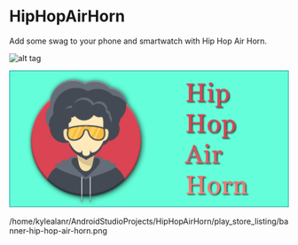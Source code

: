 HipHopAirHorn
=============

Add some swag to your phone and smartwatch with Hip Hop Air Horn.

![alt tag](https://raw.github.com/kylealanr/HipHopAirHorn/master/play_store_listing/banner-hip-hop-air-horn.png)

![Alt text](/play_store_listing/banner-hip-hop-air-horn.png?raw=true "Play Store Banner")

/home/kylealanr/AndroidStudioProjects/HipHopAirHorn/play_store_listing/banner-hip-hop-air-horn.png
